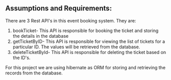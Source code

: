Assumptions and Requirements:
------------------------------------------------------------

There are 3 Rest API's in this event booking system. They are:
1. bookTicket- This API is responsible for booking the ticket and storing the details in the database
2. getTicketByID- This API is responsible for viewing the list of tickets for a particular ID. The values will be retrieved from the database.
3. deleteTicketById- This API is responsible for deleting the ticket based on the ID's.

For this project we are using hibernate as ORM for storing and retrieving the records from the database.
